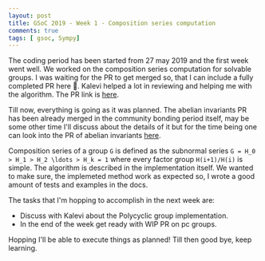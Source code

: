 ```yaml
---
layout: post
title: GSoC 2019 - Week 1 - Composition series computation
comments: true
tags: [ gsoc, Sympy]
---
```


The coding period has been started from 27 may 2019 and the first week went well. We worked on the composition series computation for solvable groups. I was waiting for the PR to get merged so, that I can include a fully completed PR here 🙂. Kalevi helped a lot in reviewing and helping me with the algorithm. The PR link is [here](https://github.com/sympy/sympy/pull/16881).

Till now, everything is going as it was planned. The abelian invariants PR has been already merged in the community bonding period itself, may be some other time I'll discuss about the details of it but for the time being one can look into the PR of abelian invariants [here](https://github.com/sympy/sympy/pull/16670).


Composition series of a group `G` is defined as the subnormal series `G = H_0 > H_1 > H_2 \ldots > H_k = 1` where every factor group
`H(i+1)/H(i)` is simple. The algorithm is described in the implementation itself. We wanted to make sure, the implemeted method work as expected so, I wrote a good amount of tests and examples in the docs.

The tasks that I'm hopping to accomplish in the next week are:

 - Discuss with Kalevi about the Polycyclic group implementation.
 - In the end of the week get ready with WIP PR on pc groups.

Hopping I'll be able to execute things as planned! Till then good bye, keep learning.

